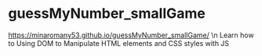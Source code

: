 # guessMyNumber_smallGame
https://minaromany53.github.io/guessMyNumber_smallGame/
\n
Learn how to Using DOM to Manipulate HTML elements and CSS styles with JS
